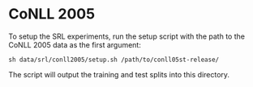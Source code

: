 # CoNLL 2005
To setup the SRL experiments, run the setup script with the path to the CoNLL 2005 data as the first argument:
```
sh data/srl/conll2005/setup.sh /path/to/conll05st-release/
```
The script will output the training and test splits into this directory.
